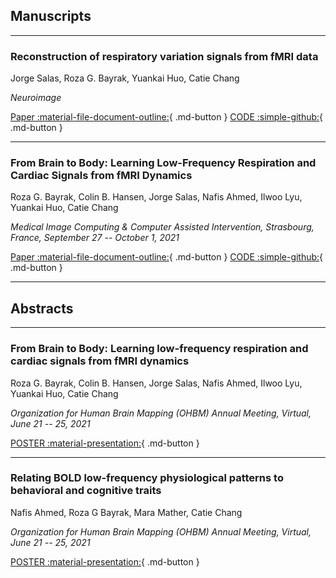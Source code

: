## Manuscripts

---

<h3>Reconstruction of respiratory variation signals from fMRI data
</h3>

<p>Jorge Salas, Roza G. Bayrak, Yuankai Huo, Catie Chang</p>

*<p>Neuroimage</p>*

[Paper :material-file-document-outline:](https://www.sciencedirect.com/science/article/pii/S1053811920309447){ .md-button } 
[CODE :simple-github:](https://www.github.com/neurdylab/deep-physio-recon){ .md-button } 

---


<h3>From Brain to Body: Learning Low-Frequency Respiration and Cardiac Signals from fMRI Dynamics</h3>

<p>Roza G. Bayrak, Colin B. Hansen, Jorge Salas, Nafis Ahmed, Ilwoo Lyu, Yuankai Huo, Catie Chang</p>

*<p>Medical Image Computing & Computer Assisted Intervention, Strasbourg, France, September 27 -- October 1, 2021</p>*

[Paper :material-file-document-outline:](https://link.springer.com/chapter/10.1007/978-3-030-87234-2_52){ .md-button } 
[CODE :simple-github:](https://www.github.com/neurdylab/deep-physio-recon){ .md-button } 

---

## Abstracts

---

<h3>From Brain to Body: Learning low-frequency respiration and cardiac signals from fMRI dynamics</h3>

<p>Roza G. Bayrak, Colin B. Hansen, Jorge Salas, Nafis Ahmed, Ilwoo Lyu, Yuankai Huo, Catie Chang</a></p>
  
*<p>Organization for Human Brain Mapping (OHBM) Annual Meeting, Virtual, June 21 -- 25, 2021</p>*

[POSTER :material-presentation:](#){ .md-button } 

---

<h3>Relating BOLD low-frequency physiological patterns to behavioral and cognitive traits</h3>

<p>Nafis Ahmed, Roza G Bayrak, Mara Mather, Catie Chang</a></p>
  
*<p>Organization for Human Brain Mapping (OHBM) Annual Meeting, Virtual, June 21 -- 25, 2021</p>*

[POSTER :material-presentation:](#){ .md-button } 